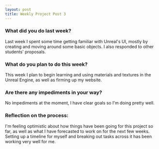 ```yaml
---
layout: post
title: Weekly Project Post 3
---
```


### What did you do last week?

Last week I spent some time getting familiar with Unreal's UI, mostly by creating and moving around some basic objects. 
I also responded to other students' proposals. 

### What do you plan to do this week?

This week I plan to begin learning and using materials and textures in the Unreal Engine, as well as firming up my website.

### Are there any impediments in your way?

No impediments at the moment, I have clear goals so I'm doing pretty well. 

### Reflection on the process:

I'm feeling optimistic about how things have been going for this project so far, as well as what I have forecasted to work on for the next few weeks. 
Setting up a timeline for myself and breaking out tasks across it has been working very well for me. 
